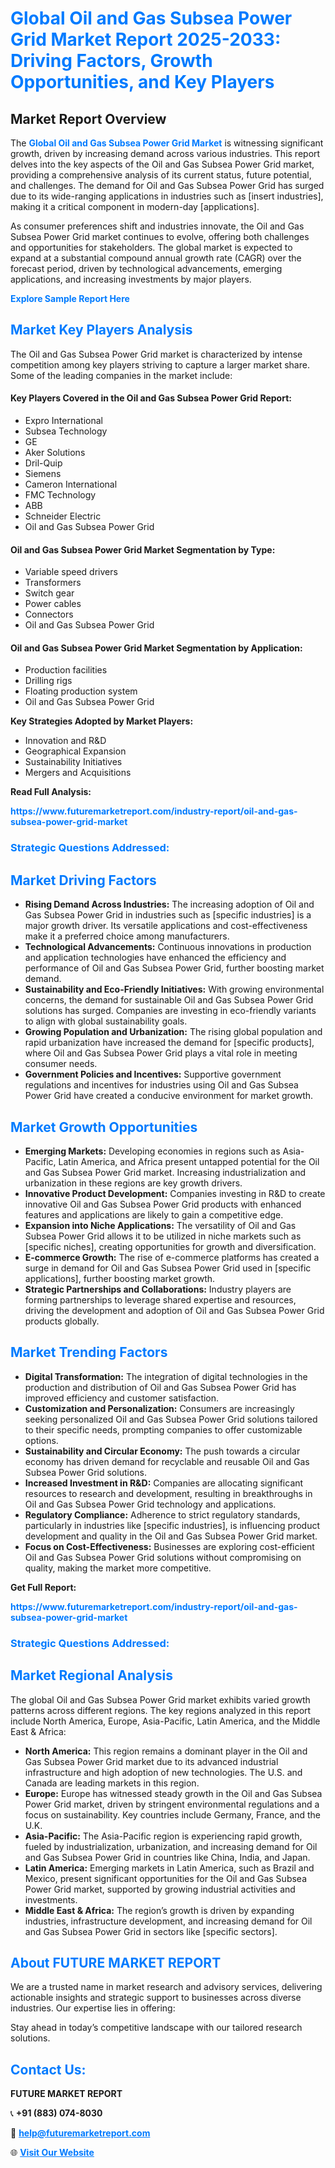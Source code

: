 <h1 style="color: #007BFF;">Global Oil and Gas Subsea Power Grid Market Report 2025-2033: Driving Factors, Growth Opportunities, and Key Players</h1>

<section id="overview">
<h2>Market Report Overview</h2>
<p>The <a href="https://www.futuremarketreport.com/industry-report/oil-and-gas-subsea-power-grid-market" style="color: #007BFF; text-decoration: none;"><strong>Global Oil and Gas Subsea Power Grid Market</strong></a> is witnessing significant growth, driven by increasing demand across various industries. This report delves into the key aspects of the Oil and Gas Subsea Power Grid market, providing a comprehensive analysis of its current status, future potential, and challenges. The demand for Oil and Gas Subsea Power Grid has surged due to its wide-ranging applications in industries such as [insert industries], making it a critical component in modern-day [applications].</p>
<p>As consumer preferences shift and industries innovate, the Oil and Gas Subsea Power Grid market continues to evolve, offering both challenges and opportunities for stakeholders. The global market is expected to expand at a substantial compound annual growth rate (CAGR) over the forecast period, driven by technological advancements, emerging applications, and increasing investments by major players.</p>
</section>

<section id="overview">
<p><a href="https://www.futuremarketreport.com/request-sample/reportId=109872" style="color: #007BFF; text-decoration: none;"><strong>Explore Sample Report Here</strong></a></p>
</section>

<section id="key-players">
<h2 style="color: #007BFF;">Market Key Players Analysis</h2>
<p>The Oil and Gas Subsea Power Grid market is characterized by intense competition among key players striving to capture a larger market share. Some of the leading companies in the market include:</p>
<h4>Key Players Covered in the Oil and Gas Subsea Power Grid Report:</h4>
<ul><li>Expro International</li><li>Subsea Technology</li><li>GE</li><li>Aker Solutions</li><li>Dril-Quip</li><li>Siemens</li><li>Cameron International</li><li>FMC Technology</li><li>ABB</li><li>Schneider Electric</li><li>Oil and Gas Subsea Power Grid</li></ul>
<h4>Oil and Gas Subsea Power Grid Market Segmentation by Type:</h4>
<ul><li>Variable speed drivers</li><li>Transformers</li><li>Switch gear</li><li>Power cables</li><li>Connectors</li><li>Oil and Gas Subsea Power Grid</li></ul>

<h4>Oil and Gas Subsea Power Grid Market Segmentation by Application:</h4>
<ul><li>Production facilities</li><li>Drilling rigs</li><li>Floating production system</li><li>Oil and Gas Subsea Power Grid</li></ul>
<p><strong>Key Strategies Adopted by Market Players:</strong></p>
<ul>
<li>Innovation and R&D</li>
<li>Geographical Expansion</li>
<li>Sustainability Initiatives</li>
<li>Mergers and Acquisitions</li>
</ul>
</section>

<section>
<p><strong>Read Full Analysis: </strong></p><a href="https://www.futuremarketreport.com/industry-report/oil-and-gas-subsea-power-grid-market" style="color: #007BFF; text-decoration: none;"><strong>https://www.futuremarketreport.com/industry-report/oil-and-gas-subsea-power-grid-market</strong></a>
<h3 style="color: #007BFF;">Strategic Questions Addressed:</h3>
</section>

<section id="driving-factors">
<h2 style="color: #007BFF;">Market Driving Factors</h2>
<ul>
<li><strong>Rising Demand Across Industries:</strong> The increasing adoption of Oil and Gas Subsea Power Grid in industries such as [specific industries] is a major growth driver. Its versatile applications and cost-effectiveness make it a preferred choice among manufacturers.</li>
<li><strong>Technological Advancements:</strong> Continuous innovations in production and application technologies have enhanced the efficiency and performance of Oil and Gas Subsea Power Grid, further boosting market demand.</li>
<li><strong>Sustainability and Eco-Friendly Initiatives:</strong> With growing environmental concerns, the demand for sustainable Oil and Gas Subsea Power Grid solutions has surged. Companies are investing in eco-friendly variants to align with global sustainability goals.</li>
<li><strong>Growing Population and Urbanization:</strong> The rising global population and rapid urbanization have increased the demand for [specific products], where Oil and Gas Subsea Power Grid plays a vital role in meeting consumer needs.</li>
<li><strong>Government Policies and Incentives:</strong> Supportive government regulations and incentives for industries using Oil and Gas Subsea Power Grid have created a conducive environment for market growth.</li>
</ul>
</section>

<section id="growth-opportunities">
<h2 style="color: #007BFF;">Market Growth Opportunities</h2>
<ul>
<li><strong>Emerging Markets:</strong> Developing economies in regions such as Asia-Pacific, Latin America, and Africa present untapped potential for the Oil and Gas Subsea Power Grid market. Increasing industrialization and urbanization in these regions are key growth drivers.</li>
<li><strong>Innovative Product Development:</strong> Companies investing in R&D to create innovative Oil and Gas Subsea Power Grid products with enhanced features and applications are likely to gain a competitive edge.</li>
<li><strong>Expansion into Niche Applications:</strong> The versatility of Oil and Gas Subsea Power Grid allows it to be utilized in niche markets such as [specific niches], creating opportunities for growth and diversification.</li>
<li><strong>E-commerce Growth:</strong> The rise of e-commerce platforms has created a surge in demand for Oil and Gas Subsea Power Grid used in [specific applications], further boosting market growth.</li>
<li><strong>Strategic Partnerships and Collaborations:</strong> Industry players are forming partnerships to leverage shared expertise and resources, driving the development and adoption of Oil and Gas Subsea Power Grid products globally.</li>
</ul>
</section>

<section id="trending-factors">
<h2 style="color: #007BFF;">Market Trending Factors</h2>
<ul>
<li><strong>Digital Transformation:</strong> The integration of digital technologies in the production and distribution of Oil and Gas Subsea Power Grid has improved efficiency and customer satisfaction.</li>
<li><strong>Customization and Personalization:</strong> Consumers are increasingly seeking personalized Oil and Gas Subsea Power Grid solutions tailored to their specific needs, prompting companies to offer customizable options.</li>
<li><strong>Sustainability and Circular Economy:</strong> The push towards a circular economy has driven demand for recyclable and reusable Oil and Gas Subsea Power Grid solutions.</li>
<li><strong>Increased Investment in R&D:</strong> Companies are allocating significant resources to research and development, resulting in breakthroughs in Oil and Gas Subsea Power Grid technology and applications.</li>
<li><strong>Regulatory Compliance:</strong> Adherence to strict regulatory standards, particularly in industries like [specific industries], is influencing product development and quality in the Oil and Gas Subsea Power Grid market.</li>
<li><strong>Focus on Cost-Effectiveness:</strong> Businesses are exploring cost-efficient Oil and Gas Subsea Power Grid solutions without compromising on quality, making the market more competitive.</li>
</ul>
</section>

<section>
<p><strong>Get Full Report: </strong></p><a href="https://www.futuremarketreport.com/industry-report/oil-and-gas-subsea-power-grid-market" style="color: #007BFF; text-decoration: none;"><strong>https://www.futuremarketreport.com/industry-report/oil-and-gas-subsea-power-grid-market</strong></a>
<h3 style="color: #007BFF;">Strategic Questions Addressed:</h3>
</section>


<section id="regional-analysis">
<h2 style="color: #007BFF;">Market Regional Analysis</h2>
<p>The global Oil and Gas Subsea Power Grid market exhibits varied growth patterns across different regions. The key regions analyzed in this report include North America, Europe, Asia-Pacific, Latin America, and the Middle East & Africa:</p>
<ul>
<li><strong>North America:</strong> This region remains a dominant player in the Oil and Gas Subsea Power Grid market due to its advanced industrial infrastructure and high adoption of new technologies. The U.S. and Canada are leading markets in this region.</li>
<li><strong>Europe:</strong> Europe has witnessed steady growth in the Oil and Gas Subsea Power Grid market, driven by stringent environmental regulations and a focus on sustainability. Key countries include Germany, France, and the U.K.</li>
<li><strong>Asia-Pacific:</strong> The Asia-Pacific region is experiencing rapid growth, fueled by industrialization, urbanization, and increasing demand for Oil and Gas Subsea Power Grid in countries like China, India, and Japan.</li>
<li><strong>Latin America:</strong> Emerging markets in Latin America, such as Brazil and Mexico, present significant opportunities for the Oil and Gas Subsea Power Grid market, supported by growing industrial activities and investments.</li>
<li><strong>Middle East & Africa:</strong> The region’s growth is driven by expanding industries, infrastructure development, and increasing demand for Oil and Gas Subsea Power Grid in sectors like [specific sectors].</li>
</ul>
</section>

<footer>
<h2 style="color: #007BFF;">About FUTURE MARKET REPORT</h2>
<p>We are a trusted name in market research and advisory services, delivering actionable insights and strategic support to businesses across diverse industries. Our expertise lies in offering:</p>

<p>Stay ahead in today’s competitive landscape with our tailored research solutions.</p>

<h2 style="color: #007BFF;">Contact Us:</h2>
<p><strong>FUTURE MARKET REPORT</strong></p>
<p>📞 <strong>+91 (883) 074-8030</strong></p>
<p>📧 <strong><a href="mailto:help@futuremarketreport.com" style="color: #007BFF;">help@futuremarketreport.com</a></strong></p>
<p>🌐 <strong><a href="https://www.futuremarketreport.com/" style="color: #007BFF;">Visit Our Website</a></strong></p>
</footer>